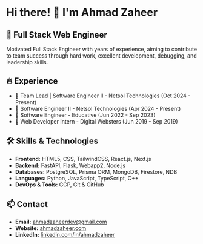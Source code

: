 # Hi there! 👋 I'm Ahmad Zaheer

## 🚀 Full Stack Web Engineer

Motivated Full Stack Engineer with years of experience, aiming to contribute to team success through hard work, excellent development, debugging, and leadership skills.


## 🔥 Experience

- 🏢 Team Lead | Software Engineer II - Netsol Technologies (Oct 2024 - Present)
- 🏢 Software Engineer II - Netsol Technologies (Apr 2024 - Present)
- 🏢 Software Engineer - Educative (Jun 2022 - Sep 2023)
- 🏢 Web Developer Intern - Digital Websters (Jun 2019 - Sep 2019)


## 🛠 Skills & Technologies

- **Frontend:** HTML5, CSS, TailwindCSS, React.js, Next.js
- **Backend:** FastAPI, Flask, Webapp2, Node.js
- **Databases:** PostgreSQL, Prisma ORM, MongoDB, Firestore, NDB
- **Languages:** Python, JavaScript, TypeScript, C++
- **DevOps & Tools:** GCP, Git & GitHub


## 📫 Contact
- **Email:** ahmadzaheerdev@gmail.com
- **Website:** [ahmadzaheer.com](https://ahmadzaheer.com/)
- **LinkedIn:** [linkedin.com/in/ahmadzaheer](https://linkedin.com/in/ahmadzaheer)
